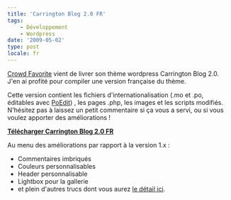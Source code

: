 ```yaml
---
title: 'Carrington Blog 2.0 FR'
tags:
    - Développement
    - Wordpress
date: '2009-05-02'
type: post
locale: fr
---
```


[Crowd Favorite](http://crowdfavorite.com/) vient de livrer son thème wordpress Carrington Blog 2.0\. J'en ai profité pour compiler une version française du thème.

<!-- more -->

Cette version contient les fichiers d'internationalisation (.mo et .po, éditables avec [PoEdit](http://poedit.net/download)) , les pages .php, les images et les scripts modifiés. N'hésitez pas à laissez un petit commentaire si ça vous a servi, ou si vous voulez apporter des améliorations&nbsp;!

**[Télécharger Carrington Blog 2.0 FR](https://codeload.github.com/borisschapira/wordpress-theme-carring-tonBlog2Fr/zip/master)**

Au menu des améliorations par rapport à la version 1.x&nbsp;:

* Commentaires imbriqués
* Couleurs personnalisables
* Header personnalisable
* Lightbox pour la gallerie
* et plein d'autres trucs dont vous aurez [le détail ici](http://theme.co/x/).
